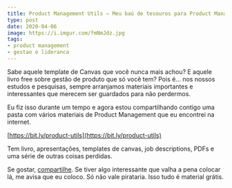 ```yaml
---
title: Product Management Utils — Meu baú de tesouros para Product Manager
type: post
date: 2020-04-06
image: https://i.imgur.com/fmNmJdz.jpg
tags:
- product management
- gestao e lideranca
---
```


Sabe aquele template de Canvas que você nunca mais achou? E aquele livro free sobre gestão de produto que só você tem? Pois é… nos nossos estudos e pesquisas, sempre arranjamos materiais importantes e interessantes que merecem ser guardados para não perdermos.

Eu fiz isso durante um tempo e agora estou compartilhando contigo uma pasta com vários materiais de Product Management que eu encontrei na internet.

[https://bit.ly/product-utils](https://bit.ly/product-utils)

Tem livro, apresentações, templates de canvas, job descriptions, PDFs e uma série de outras coisas perdidas.

Se gostar, [compartilhe](https://bit.ly/product-utils). Se tiver algo interessante que valha a pena colocar lá, me avisa que eu coloco. Só não vale pirataria. Isso tudo é material grátis.
